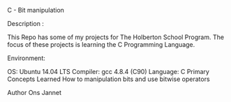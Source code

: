 C - Bit manipulation

Description :

This Repo has some of my projects for The Holberton School Program. The focus of these projects is learning the C Programming Language.

Environment: 

OS: Ubuntu 14.04 LTS
Compiler: gcc 4.8.4 (C90)
Language: C
Primary Concepts Learned
How to manipulation bits and use bitwise operators

Author
Ons Jannet